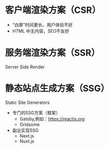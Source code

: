 # 客户端渲染方案（CSR）
* "白屏"时间更长，用户体验不好
* HTML 中无内容，SEO不友好

# 服务端渲染方案（SSR）
Server Side Render

# 静态站点生成方案（SSG）
Static Site Generators

* 专门的SSG方案（框架）
  * Gatsby,例如：https://reactjs.org
  * Gridsome
* 副业实现SSG
  * Next.js
  * Nuxt.js

